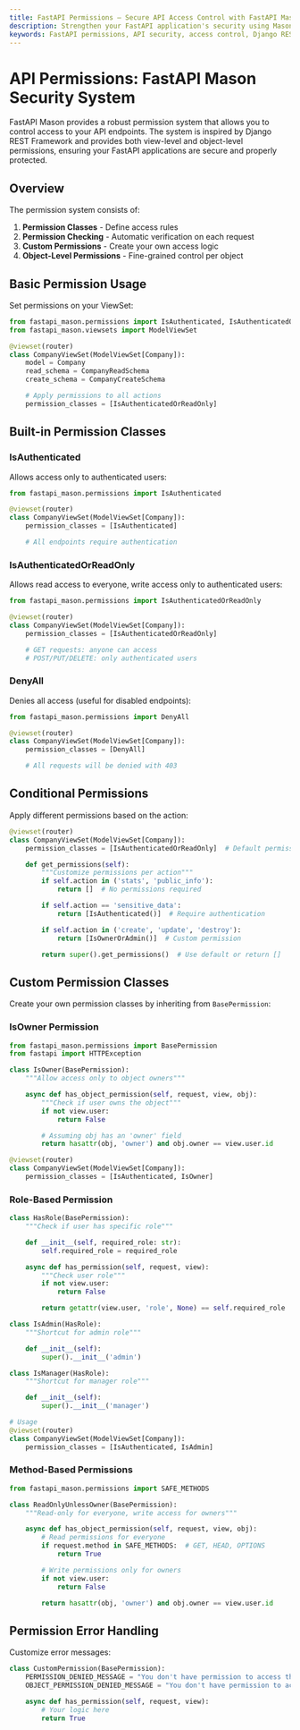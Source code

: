 ```yaml
---
title: FastAPI Permissions — Secure API Access Control with FastAPI Mason
description: Strengthen your FastAPI application's security using Mason's flexible permission system. Supports view-level and object-level permissions inspired by Django REST Framework for precise API access control.
keywords: FastAPI permissions, API security, access control, Django REST Framework permissions, FastAPI authentication, object-level permissions, view-level permissions, Python API security, REST API protection, FastAPI Mason
---
```


# API Permissions: FastAPI Mason Security System

FastAPI Mason provides a robust permission system that allows you to control access to your API endpoints. The system is inspired by Django REST Framework and provides both view-level and object-level permissions, ensuring your FastAPI applications are secure and properly protected.

## Overview

The permission system consists of:

1. **Permission Classes** - Define access rules
2. **Permission Checking** - Automatic verification on each request
3. **Custom Permissions** - Create your own access logic
4. **Object-Level Permissions** - Fine-grained control per object

## Basic Permission Usage

Set permissions on your ViewSet:

```python
from fastapi_mason.permissions import IsAuthenticated, IsAuthenticatedOrReadOnly
from fastapi_mason.viewsets import ModelViewSet

@viewset(router)
class CompanyViewSet(ModelViewSet[Company]):
    model = Company
    read_schema = CompanyReadSchema
    create_schema = CompanyCreateSchema

    # Apply permissions to all actions
    permission_classes = [IsAuthenticatedOrReadOnly]
```

## Built-in Permission Classes

### IsAuthenticated

Allows access only to authenticated users:

```python
from fastapi_mason.permissions import IsAuthenticated

@viewset(router)
class CompanyViewSet(ModelViewSet[Company]):
    permission_classes = [IsAuthenticated]

    # All endpoints require authentication
```

### IsAuthenticatedOrReadOnly

Allows read access to everyone, write access only to authenticated users:

```python
from fastapi_mason.permissions import IsAuthenticatedOrReadOnly

@viewset(router)
class CompanyViewSet(ModelViewSet[Company]):
    permission_classes = [IsAuthenticatedOrReadOnly]

    # GET requests: anyone can access
    # POST/PUT/DELETE: only authenticated users
```

### DenyAll

Denies all access (useful for disabled endpoints):

```python
from fastapi_mason.permissions import DenyAll

@viewset(router)
class CompanyViewSet(ModelViewSet[Company]):
    permission_classes = [DenyAll]

    # All requests will be denied with 403
```

## Conditional Permissions

Apply different permissions based on the action:

```python
@viewset(router)
class CompanyViewSet(ModelViewSet[Company]):
    permission_classes = [IsAuthenticatedOrReadOnly]  # Default permissions

    def get_permissions(self):
        """Customize permissions per action"""
        if self.action in ('stats', 'public_info'):
            return []  # No permissions required

        if self.action == 'sensitive_data':
            return [IsAuthenticated()]  # Require authentication

        if self.action in ('create', 'update', 'destroy'):
            return [IsOwnerOrAdmin()]  # Custom permission

        return super().get_permissions()  # Use default or return []
```

## Custom Permission Classes

Create your own permission classes by inheriting from `BasePermission`:

### IsOwner Permission

```python
from fastapi_mason.permissions import BasePermission
from fastapi import HTTPException

class IsOwner(BasePermission):
    """Allow access only to object owners"""

    async def has_object_permission(self, request, view, obj):
        """Check if user owns the object"""
        if not view.user:
            return False

        # Assuming obj has an 'owner' field
        return hasattr(obj, 'owner') and obj.owner == view.user.id

@viewset(router)
class CompanyViewSet(ModelViewSet[Company]):
    permission_classes = [IsAuthenticated, IsOwner]
```

### Role-Based Permission

```python
class HasRole(BasePermission):
    """Check if user has specific role"""

    def __init__(self, required_role: str):
        self.required_role = required_role

    async def has_permission(self, request, view):
        """Check user role"""
        if not view.user:
            return False

        return getattr(view.user, 'role', None) == self.required_role

class IsAdmin(HasRole):
    """Shortcut for admin role"""

    def __init__(self):
        super().__init__('admin')

class IsManager(HasRole):
    """Shortcut for manager role"""

    def __init__(self):
        super().__init__('manager')

# Usage
@viewset(router)
class CompanyViewSet(ModelViewSet[Company]):
    permission_classes = [IsAuthenticated, IsAdmin]
```


### Method-Based Permissions

```python
from fastapi_mason.permissions import SAFE_METHODS

class ReadOnlyUnlessOwner(BasePermission):
    """Read-only for everyone, write access for owners"""

    async def has_object_permission(self, request, view, obj):
        # Read permissions for everyone
        if request.method in SAFE_METHODS:  # GET, HEAD, OPTIONS
            return True

        # Write permissions only for owners
        if not view.user:
            return False

        return hasattr(obj, 'owner') and obj.owner == view.user.id
```

## Permission Error Handling

Customize error messages:

```python
class CustomPermission(BasePermission):
    PERMISSION_DENIED_MESSAGE = "You don't have permission to access this resource"
    OBJECT_PERMISSION_DENIED_MESSAGE = "You don't have permission to access this specific object"

    async def has_permission(self, request, view):
        # Your logic here
        return True
```
